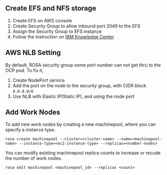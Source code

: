 ## Create EFS and NFS storage
1. Create EFS on AWS console
2. Create Security Group to allow inbound port 2049 to the EFS
3. Assign the Security Group to EFS instance
4. Follow the instruction on [IBM Knowledge Center](https://www.ibm.com/docs/en/cloud-paks/cp-data/4.5.x?topic=storage-setting-up-amazon-elastic-file-system).


## AWS NLB Setting
By default, ROSA security group some port number can not get thru to the OCP pod.
To fix it,
1. Create NodePort service
2. Add the port on the node to the security group, with CIDR block `0.0.0.0/0`
3. Use NLB with Elastic IP(Static IP), and using the node port

## Add Work Nodes
To add new work nodes by creating a new machinepool, where you can specify a instance type. 
```
rosa create machinepool --cluster=<cluster-name> --name=<machinepool-name> --instance-type=<ec2-instance-type> --replicas=<number-nodes>
```

You can modify existing machinepool replica counts to increase or recude the number of work nodes.
```
rosa edit machinepool <machinepool_id> --replicas <count>
```